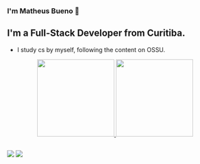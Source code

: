 
### I'm Matheus Bueno 👋
## I'm a Full-Stack Developer from Curitiba.

- I study cs by myself, following the content on OSSU.



<div align="center">
  <a href="https://github.com/matheusblm">
  <img height="180em" src="https://github-readme-stats.vercel.app/api?username=matheusblm&count_private=true&theme=dracula"/>
  </a>

  <img height="180em" src="https://github-readme-stats.vercel.app/api/top-langs/?username=matheusblm&layout=compact&langs_count=7&theme=dracula"/>
</div>
</div>
  
  ##
 
<div> 

  <a href = "mailto:matheus_bueno10@hotmail.com"><img src="https://img.shields.io/badge/-Gmail-%23333?style=for-the-badge&logo=gmail&logoColor=white" target="_blank"></a>
  <a href="https://www.linkedin.com/in/matheusbuenol" target="_blank"><img src="https://img.shields.io/badge/-LinkedIn-%230077B5?style=for-the-badge&logo=linkedin&logoColor=white" target="_blank"></a> 
 
 
 
</div>
